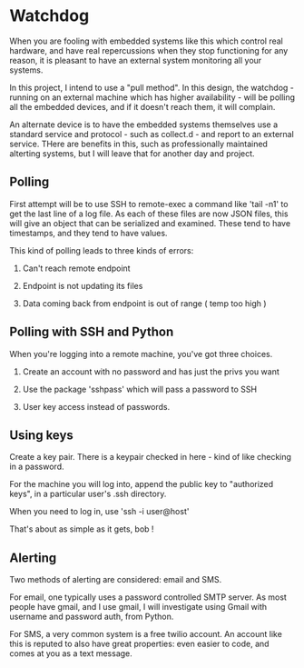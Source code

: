 # Watchdog

When you are fooling with embedded systems like this which control real hardware, and have real repercussions when they stop functioning for any reason, it is pleasant to have an external system monitoring all your systems.

In this project, I intend to use a "pull method". In this design, the watchdog - running on an external machine which has higher availability - will be polling all the embedded devices, and if it doesn't reach them, it will complain.

An alternate device is to have the embedded systems themselves use a standard service and protocol - such as collect.d - and report to an external service. THere are benefits in this, such as professionally maintained alterting systems, but I will leave that for another day and project.

## Polling

First attempt will be to use SSH to remote-exec a command like 'tail -n1' to get the last line of a log file. As each of these files are now JSON files, this will give an object that can be serialized and examined. These tend to have timestamps, and they tend to have values. 

This kind of polling leads to three kinds of errors:

1. Can't reach remote endpoint

1. Endpoint is not updating its files

1. Data coming back from endpoint is out of range ( temp too high )

## Polling with SSH and Python

When you're logging into a remote machine, you've got three choices.

1. Create an account with no password and has just the privs you want

2. Use the package 'sshpass' which will pass a password to SSH

3. User key access instead of passwords.

## Using keys

Create a key pair. There is a keypair checked in here - kind of like checking in a password.

For the machine you will log into, append the public key to "authorized keys", in a particular user's .ssh directory.

When you need to log in, use 'ssh -i <private key> user@host'

That's about as simple as it gets, bob !

## Alerting

Two methods of alerting are considered: email and SMS.

For email, one typically uses a password controlled SMTP server. As most people have gmail, and I use gmail, I will investigate using Gmail with username and password auth, from Python.

For SMS, a very common system is a free twilio account. An account like this is reputed to also have great properties: even easier to code, and comes at you as a text message.

